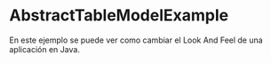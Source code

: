 # AbstractTableModelExample
En este ejemplo se puede ver como cambiar el Look And Feel de una aplicación en Java.

